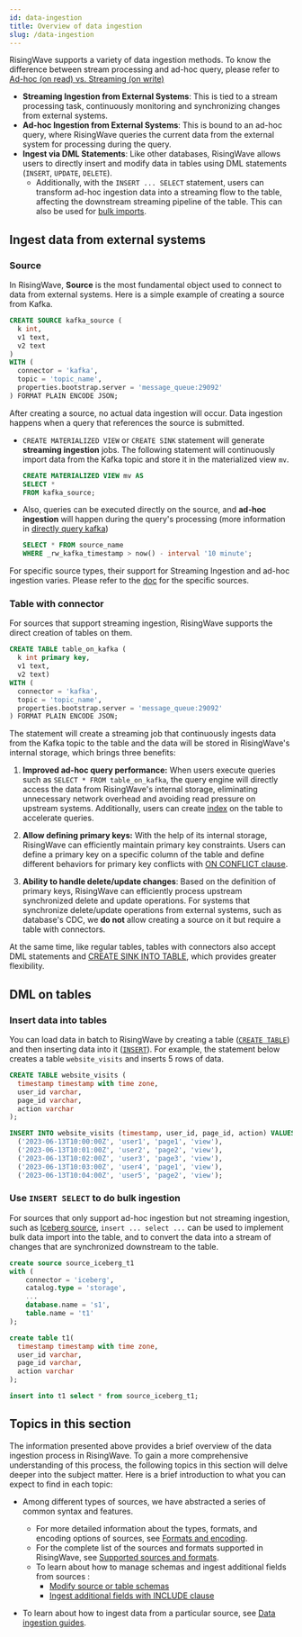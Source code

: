 ```yaml
---
id: data-ingestion
title: Overview of data ingestion
slug: /data-ingestion
---
```

<head>
  <link rel="canonical" href="https://docs.risingwave.com/docs/current/data-ingestion/" />
</head>

RisingWave supports a variety of data ingestion methods. To know the difference between stream processing and ad-hoc query, please refer to [Ad-hoc (on read) vs. Streaming (on write)](/transform/overview.md#ad-hoc-on-read-vs-streaming-on-write)

- **Streaming Ingestion from External Systems**: This is tied to a stream processing task, continuously monitoring and synchronizing changes from external systems.
- **Ad-hoc Ingestion from External Systems**: This is bound to an ad-hoc query, where RisingWave queries the current data from the external system for processing during the query.
- **Ingest via DML Statements**: Like other databases, RisingWave allows users to directly insert and modify data in tables using DML statements (`INSERT`, `UPDATE`, `DELETE`). 
  - Additionally, with the `INSERT ... SELECT` statement, users can transform ad-hoc ingestion data into a streaming flow to the table, affecting the downstream streaming pipeline of the table. This can also be used for [bulk imports](./data-ingestion.md#use-insert--select--do-bulk-ingestion).

## Ingest data from external systems

### Source

In RisingWave, **Source** is the most fundamental object used to connect to data from external systems. Here is a simple example of creating a source from Kafka.

```SQL
CREATE SOURCE kafka_source (
  k int, 
  v1 text,
  v2 text
)
WITH (
  connector = 'kafka',
  topic = 'topic_name',
  properties.bootstrap.server = 'message_queue:29092'
) FORMAT PLAIN ENCODE JSON;
```

After creating a source, no actual data ingestion will occur. Data ingestion happens when a query that references the source is submitted. 

- `CREATE MATERIALIZED VIEW` or `CREATE SINK` statement will generate **streaming ingestion** jobs. 
The following statement will continuously import data from the Kafka topic and store it in the materialized view `mv`.

  ```SQL
  CREATE MATERIALIZED VIEW mv AS
  SELECT *
  FROM kafka_source;
  ```

- Also, queries can be executed directly on the source, and **ad-hoc ingestion** will happen during the query's processing (more information in [directly query kafka](/ingest/ingest-from-kafka.md#query-kafka-timestamp))

  ```SQL
  SELECT * FROM source_name
  WHERE _rw_kafka_timestamp > now() - interval '10 minute';
  ```

For specific source types, their support for Streaming Ingestion and ad-hoc ingestion varies. Please refer to the [doc](/docs/current/sources) for the specific sources.

### Table with connector

For sources that support streaming ingestion, RisingWave supports the direct creation of tables on them.

```SQL
CREATE TABLE table_on_kafka (
  k int primary key, 
  v1 text,
  v2 text)
WITH (
  connector = 'kafka',
  topic = 'topic_name',
  properties.bootstrap.server = 'message_queue:29092'
) FORMAT PLAIN ENCODE JSON;
```

The statement will create a streaming job that continuously ingests data from the Kafka topic to the table and the data will be stored in RisingWave's internal storage, which brings three benefits:

1. **Improved ad-hoc query performance:** When users execute queries such as `SELECT * FROM table_on_kafka`, the query engine will directly access the data from RisingWave's internal storage, eliminating unnecessary network overhead and avoiding read pressure on upstream systems. Additionally, users can create [index](/transform/indexes.md) on the table to accelerate queries.

2. **Allow defining primary keys:** With the help of its internal storage, RisingWave can efficiently maintain primary key constraints. Users can define a primary key on a specific column of the table and define different behaviors for primary key conflicts with [ON CONFLICT clause](/sql/commands/sql-create-table.md#pk-conflict-behavior).

3. **Ability to handle delete/update changes**: Based on the definition of primary keys, RisingWave can efficiently process upstream synchronized delete and update operations. For systems that synchronize delete/update operations from external systems, such as database's CDC, we **do not** allow creating a source on it but require a table with connectors.

At the same time, like regular tables, tables with connectors also accept DML statements and [CREATE SINK INTO TABLE](/sql/commands/sql-create-sink-into.md), which provides greater flexibility.

## DML on tables

### Insert data into tables
You can load data in batch to RisingWave by creating a table ([`CREATE TABLE`](/sql/commands/sql-create-table.md)) and then inserting data into it ([`INSERT`](/sql/commands/sql-insert.md)). For example, the statement below creates a table `website_visits` and inserts 5 rows of data.

```sql
CREATE TABLE website_visits (
  timestamp timestamp with time zone,
  user_id varchar,
  page_id varchar,
  action varchar
);

INSERT INTO website_visits (timestamp, user_id, page_id, action) VALUES
  ('2023-06-13T10:00:00Z', 'user1', 'page1', 'view'),
  ('2023-06-13T10:01:00Z', 'user2', 'page2', 'view'),
  ('2023-06-13T10:02:00Z', 'user3', 'page3', 'view'),
  ('2023-06-13T10:03:00Z', 'user4', 'page1', 'view'),
  ('2023-06-13T10:04:00Z', 'user5', 'page2', 'view');
```

### Use `INSERT SELECT` to do bulk ingestion

For sources that only support ad-hoc ingestion but not streaming ingestion, such as [Iceberg source](/docs/next/ingest-from-iceberg/),  `insert ... select ...` can be used to implement bulk data import into the table, and to convert the data into a stream of changes that are synchronized downstream to the table.

```SQL
create source source_iceberg_t1
with (
    connector = 'iceberg',
    catalog.type = 'storage',
    ...
    database.name = 's1',
    table.name = 't1'
);

create table t1(
  timestamp timestamp with time zone,
  user_id varchar,
  page_id varchar,
  action varchar
);

insert into t1 select * from source_iceberg_t1;
```

## Topics in this section

The information presented above provides a brief overview of the data ingestion process in RisingWave. To gain a more comprehensive understanding of this process, the following topics in this section will delve deeper into the subject matter. Here is a brief introduction to what you can expect to find in each topic:

- Among different types of sources, we have abstracted a series of common syntax and features.
  - For more detailed information about the types, formats, and encoding options of sources, see [Formats and encoding](/ingest/formats-and-encode-parameters.md).
  - For the complete list of the sources and formats supported in RisingWave, see [Supported sources and formats](/ingest/supported-sources-and-formats.md).
  - To learn about how to manage schemas and ingest additional fields from sources :
    - [Modify source or table schemas](/ingest/modify-schemas.md)
    - [Ingest additional fields with INCLUDE clause](/ingest/include-clause.md)

- To learn about how to ingest data from a particular source, see [Data ingestion guides](/docs/current/sources).